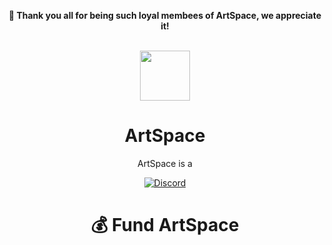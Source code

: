 <div align="center">

<strong>🤝 Thank you all for being such loyal membees of ArtSpace, we appreciate it!</strong></br></br>

  

<img src="https://firebasestorage.googleapis.com/v0/b/artshare-app.appspot.com/o/MainIcon.jpg?alt=media&token=f34ce7ce-d045-4097-af0a-b27e8fea1dd5" height="80" length="80">

# ArtSpace

ArtSpace is a 

[![Discord](https://discord.com/api/guilds/891651964201480252/widget.png?style=shield)](https://discord.gg/j3WcghBBhr)

# 💰 Fund ArtSpace


